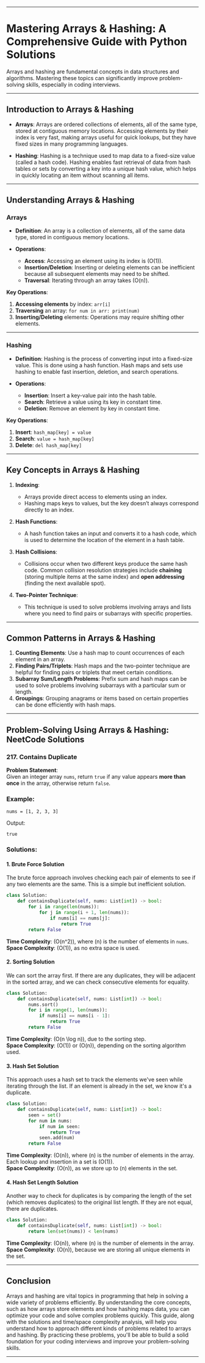 
---

# Mastering Arrays & Hashing: A Comprehensive Guide with Python Solutions

Arrays and hashing are fundamental concepts in data structures and algorithms. Mastering these topics can significantly improve problem-solving skills, especially in coding interviews.

---

## Introduction to Arrays & Hashing

- **Arrays**: Arrays are ordered collections of elements, all of the same type, stored at contiguous memory locations. Accessing elements by their index is very fast, making arrays useful for quick lookups, but they have fixed sizes in many programming languages.
  
- **Hashing**: Hashing is a technique used to map data to a fixed-size value (called a hash code). Hashing enables fast retrieval of data from hash tables or sets by converting a key into a unique hash value, which helps in quickly locating an item without scanning all items.

---

## Understanding Arrays & Hashing

### Arrays

- **Definition**: An array is a collection of elements, all of the same data type, stored in contiguous memory locations.
  
- **Operations**:
  - **Access**: Accessing an element using its index is \(O(1)\).
  - **Insertion/Deletion**: Inserting or deleting elements can be inefficient because all subsequent elements may need to be shifted.
  - **Traversal**: Iterating through an array takes \(O(n)\).

**Key Operations**:
1. **Accessing elements** by index: `arr[i]`
2. **Traversing** an array: `for num in arr: print(num)`
3. **Inserting/Deleting** elements: Operations may require shifting other elements.

---

### Hashing

- **Definition**: Hashing is the process of converting input into a fixed-size value. This is done using a hash function. Hash maps and sets use hashing to enable fast insertion, deletion, and search operations.

- **Operations**:
  - **Insertion**: Insert a key-value pair into the hash table.
  - **Search**: Retrieve a value using its key in constant time.
  - **Deletion**: Remove an element by key in constant time.

**Key Operations**:
1. **Insert**: `hash_map[key] = value`
2. **Search**: `value = hash_map[key]`
3. **Delete**: `del hash_map[key]`

---

## Key Concepts in Arrays & Hashing

1. **Indexing**: 
   - Arrays provide direct access to elements using an index.
   - Hashing maps keys to values, but the key doesn’t always correspond directly to an index.

2. **Hash Functions**: 
   - A hash function takes an input and converts it to a hash code, which is used to determine the location of the element in a hash table.
   
3. **Hash Collisions**: 
   - Collisions occur when two different keys produce the same hash code. Common collision resolution strategies include **chaining** (storing multiple items at the same index) and **open addressing** (finding the next available spot).

4. **Two-Pointer Technique**: 
   - This technique is used to solve problems involving arrays and lists where you need to find pairs or subarrays with specific properties.

---

## Common Patterns in Arrays & Hashing

1. **Counting Elements**: Use a hash map to count occurrences of each element in an array.
2. **Finding Pairs/Triplets**: Hash maps and the two-pointer technique are helpful for finding pairs or triplets that meet certain conditions.
3. **Subarray Sum/Length Problems**: Prefix sum and hash maps can be used to solve problems involving subarrays with a particular sum or length.
4. **Groupings**: Grouping anagrams or items based on certain properties can be done efficiently with hash maps.

---

## Problem-Solving Using Arrays & Hashing: NeetCode Solutions

### 217. Contains Duplicate

**Problem Statement**:  
Given an integer array `nums`, return `true` if any value appears **more than once** in the array, otherwise return `false`.

### Example:
```plaintext
nums = [1, 2, 3, 3]
```

Output:  
```plaintext
true
```

### Solutions:

#### 1. **Brute Force Solution**

The brute force approach involves checking each pair of elements to see if any two elements are the same. This is a simple but inefficient solution.

```python
class Solution:
    def containsDuplicate(self, nums: List[int]) -> bool:
        for i in range(len(nums)):
            for j in range(i + 1, len(nums)):
                if nums[i] == nums[j]:
                    return True
        return False
```

**Time Complexity**: \(O(n^2)\), where \(n\) is the number of elements in `nums`.  
**Space Complexity**: \(O(1)\), as no extra space is used.

#### 2. **Sorting Solution**

We can sort the array first. If there are any duplicates, they will be adjacent in the sorted array, and we can check consecutive elements for equality.

```python
class Solution:
    def containsDuplicate(self, nums: List[int]) -> bool:
        nums.sort()
        for i in range(1, len(nums)):
            if nums[i] == nums[i - 1]:
                return True
        return False
```

**Time Complexity**: \(O(n \log n)\), due to the sorting step.  
**Space Complexity**: \(O(1)\) or \(O(n)\), depending on the sorting algorithm used.

#### 3. **Hash Set Solution**

This approach uses a hash set to track the elements we've seen while iterating through the list. If an element is already in the set, we know it's a duplicate.

```python
class Solution:
    def containsDuplicate(self, nums: List[int]) -> bool:
        seen = set()
        for num in nums:
            if num in seen:
                return True
            seen.add(num)
        return False
```

**Time Complexity**: \(O(n)\), where \(n\) is the number of elements in the array. Each lookup and insertion in a set is \(O(1)\).  
**Space Complexity**: \(O(n)\), as we store up to \(n\) elements in the set.

#### 4. **Hash Set Length Solution**

Another way to check for duplicates is by comparing the length of the set (which removes duplicates) to the original list length. If they are not equal, there are duplicates.

```python
class Solution:
    def containsDuplicate(self, nums: List[int]) -> bool:
        return len(set(nums)) < len(nums)
```

**Time Complexity**: \(O(n)\), where \(n\) is the number of elements in the array.  
**Space Complexity**: \(O(n)\), because we are storing all unique elements in the set.

---

## Conclusion

Arrays and hashing are vital topics in programming that help in solving a wide variety of problems efficiently. By understanding the core concepts, such as how arrays store elements and how hashing maps data, you can optimize your code and solve complex problems quickly. This guide, along with the solutions and time/space complexity analysis, will help you understand how to approach different kinds of problems related to arrays and hashing. By practicing these problems, you'll be able to build a solid foundation for your coding interviews and improve your problem-solving skills.

---

